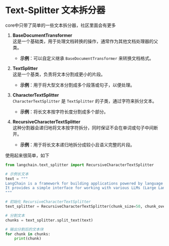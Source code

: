 # Text-Splitter 文本拆分器

core中只带了简单的一些文本拆分器，社区里面会有更多

1. **BaseDocumentTransformer**  
   这是一个基础类，用于处理文档转换的操作，通常作为其他文档处理器的父类。
   - **示例**：可以自定义继承 `BaseDocumentTransformer` 来转换文档格式。

2. **TextSplitter**  
   这是一个基类，负责将文本分割成更小的片段。
   - **示例**：用于将大型文本分割成多个段落或句子，以便处理。

3. **CharacterTextSplitter**  
   `CharacterTextSplitter` 是 `TextSplitter` 的子类，通过字符来拆分文本。
   - **示例**：将长文本按字符长度分割成多个部分。

4. **RecursiveCharacterTextSplitter**  
   这种分割器会递归地将文本按字符拆分，同时保证不会在单词或句子中间断开。
   - **示例**：用于将长文本递归地拆分成较小且语义完整的片段。

使用起来很简单，如下

```py
from langchain.text_splitter import RecursiveCharacterTextSplitter

# 示例长文本
text = """
LangChain is a framework for building applications powered by language models. 
It provides a simple interface for working with various LLMs (Large Language Models) and tools.
"""

# 初始化 RecursiveCharacterTextSplitter
text_splitter = RecursiveCharacterTextSplitter(chunk_size=50, chunk_overlap=10)

# 分割文本
chunks = text_splitter.split_text(text)

# 输出分割后的文本块
for chunk in chunks:
    print(chunk)

```